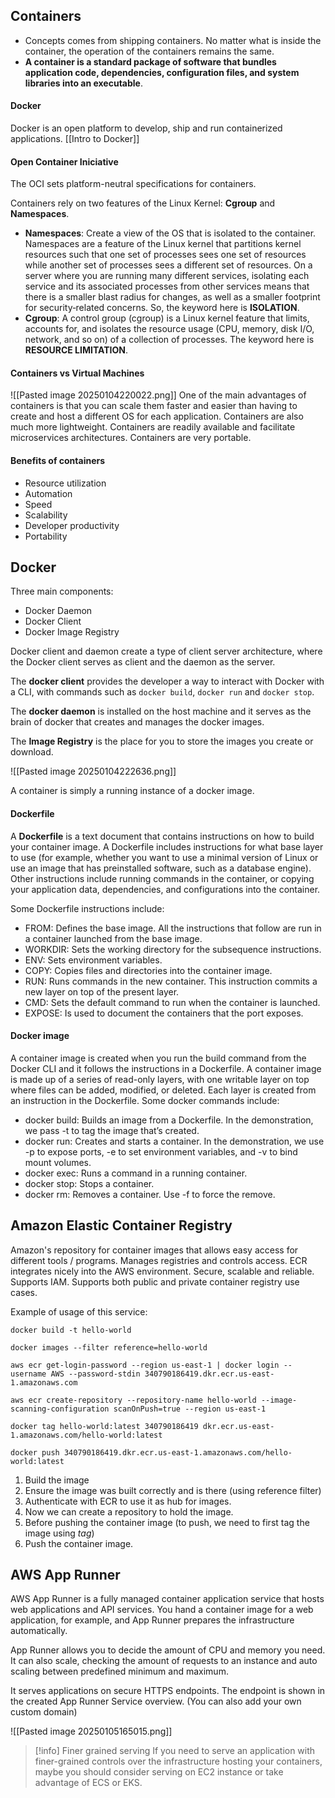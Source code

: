
## Containers 

- Concepts comes from shipping containers. No matter what is inside the container, the operation of the containers remains the same. 
- **A container is a standard package of software that bundles application code, dependencies, configuration files, and system libraries into an executable**.

#### Docker
Docker is an open platform to develop, ship and run containerized applications. 
[[Intro to Docker]]
#### Open Container Iniciative
The OCI sets platform-neutral specifications for containers. 

Containers rely on two features of the Linux Kernel: **Cgroup** and **Namespaces**. 
- **Namespaces**: Create a view of the OS that is isolated to the container. Namespaces are a feature of the Linux kernel that partitions kernel resources such that one set of processes sees one set of resources while another set of processes sees a different set of resources. On a server where you are running many different services, isolating each service and its associated processes from other services means that there is a smaller blast radius for changes, as well as a smaller footprint for security‑related concerns. So, the keyword here is **ISOLATION**.
- **Cgroup**: A control group (cgroup) is a Linux kernel feature that limits, accounts for, and isolates the resource usage (CPU, memory, disk I/O, network, and so on) of a collection of processes. The keyword here is **RESOURCE LIMITATION**.

#### Containers vs Virtual Machines
![[Pasted image 20250104220022.png]]
One of the main advantages of containers is that you can scale them faster and easier than having to create and host a different OS for each application. Containers are also much more lightweight. Containers are readily available and facilitate microservices architectures. Containers are very portable. 

#### Benefits of containers
- Resource utilization
- Automation
- Speed
- Scalability 
- Developer productivity
- Portability


## Docker

Three main components: 
- Docker Daemon
- Docker Client
- Docker Image Registry

Docker client and daemon create a type of client server architecture, where the Docker client serves as client and the daemon as the server. 

The **docker client** provides the developer a way to interact with Docker with a CLI, with commands such as `docker build`, `docker run` and `docker stop`.

The **docker daemon** is installed on the host machine and it serves as the brain of docker that creates and manages the docker images. 

The **Image Registry** is the place for you to store the images you create or download. 

![[Pasted image 20250104222636.png]]

A container is simply a running instance of a docker image. 

#### Dockerfile

A **Dockerfile** is a text document that contains instructions on how to build your container image. A Dockerfile includes instructions for what base layer to use (for example, whether you want to use a minimal version of Linux or use an image that has preinstalled software, such as a database engine). Other instructions include running commands in the container, or copying your application data, dependencies, and configurations into the container.

Some Dockerfile instructions include:

- FROM: Defines the base image. All the instructions that follow are run in a container launched from the base image.
- WORKDIR: Sets the working directory for the subsequence instructions.
- ENV: Sets environment variables.
- COPY: Copies files and directories into the container image.
- RUN: Runs commands in the new container. This instruction commits a new layer on top of the present layer.
- CMD: Sets the default command to run when the container is launched.
- EXPOSE: Is used to document the containers that the port exposes.

#### Docker image
A container image is created when you run the build command from the Docker CLI and it follows the instructions in a Dockerfile. A container image is made up of a series of read-only layers, with one writable layer on top where files can be added, modified, or deleted. Each layer is created from an instruction in the Dockerfile. Some docker commands include:

- docker build: Builds an image from a Dockerfile. In the demonstration, we pass -t to tag the image that’s created.
- docker run: Creates and starts a container. In the demonstration, we use -p to expose ports, -e to set environment variables, and -v to bind mount volumes.
- docker exec: Runs a command in a running container.
- docker stop: Stops a container.
- docker rm: Removes a container. Use -f to force the remove.


## Amazon Elastic Container Registry

Amazon's repository for container images that allows easy access for different tools / programs.  Manages registries and controls access. ECR integrates nicely into the AWS environment. Secure, scalable and reliable. Supports IAM. Supports both public and private container registry use cases. 

Example of usage of this service: 
```
docker build -t hello-world

docker images --filter reference=hello-world

aws ecr get-login-password --region us-east-1 | docker login --username AWS --password-stdin 340790186419.dkr.ecr.us-east-1.amazonaws.com

aws ecr create-repository --repository-name hello-world --image-scanning-configuration scanOnPush=true --region us-east-1

docker tag hello-world:latest 340790186419 dkr.ecr.us-east-1.amazonaws.com/hello-world:latest

docker push 340790186419.dkr.ecr.us-east-1.amazonaws.com/hello-world:latest
```


1. Build the image 
2. Ensure the image was built correctly and is there (using reference filter)
3. Authenticate with ECR to use it as hub for images. 
4. Now we can create a repository to hold the image. 
5. Before pushing the container image (to push, we need to first tag the image using *tag*)
6. Push the container image. 


## AWS App Runner 

AWS App Runner is a fully managed container application service that hosts web applications and API services. You hand a container image for a web application, for example, and App Runner prepares the infrastructure automatically. 

App Runner allows you to decide the amount of CPU and memory you need. It can also scale, checking the amount of requests to an instance and auto scaling between predefined minimum and maximum. 

It serves applications on secure HTTPS endpoints. The endpoint is shown in the created App Runner Service overview. (You can also add your own custom domain)

![[Pasted image 20250105165015.png]]

> [!info] Finer grained serving
> If you need to serve an application with finer-grained controls over the infrastructure hosting your containers, maybe you should consider serving on EC2 instance or take advantage of ECS or EKS. 



